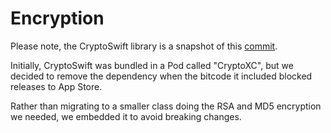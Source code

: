 #  Encryption

Please note, the CryptoSwift library is a snapshot of this [commit](https://github.com/krzyzanowskim/CryptoSwift/tree/6d7c104cac017eb19f1ee869bd942b4cbc2e420f).

Initially, CryptoSwift was bundled in a Pod called "CryptoXC", but we decided to remove the dependency when the bitcode it included blocked releases to App Store.

Rather than migrating to a smaller class doing the RSA and MD5 encryption we needed, we embedded it to avoid breaking changes.
